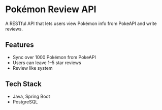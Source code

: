 # Pokémon Review API

A RESTful API that lets users view Pokémon info from PokeAPI and write reviews.

## Features
- Sync over 1000 Pokémon from PokeAPI
- Users can leave 1–5 star reviews
- Review like system

## Tech Stack
- Java, Spring Boot
- PostgreSQL
